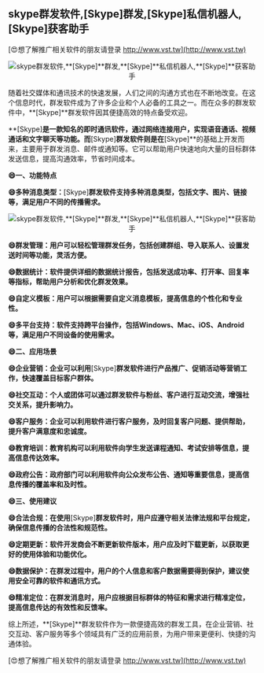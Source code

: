 ## **skype群发软件,**[Skype]**群发,**[Skype]**私信机器人,**[Skype]**获客助手**

[😍想了解推广相关软件的朋友请登录 http://www.vst.tw](http://www.vst.tw)

 <center><img src="https://vst.tw/MP4/tuiguang/png/4.png" alt="skype群发软件,**[Skype]**群发,**[Skype]**私信机器人,**[Skype]**获客助手"></center>

随着社交媒体和通讯技术的快速发展，人们之间的沟通方式也在不断地改变。在这个信息时代，群发软件成为了许多企业和个人必备的工具之一。而在众多的群发软件中，**[Skype]**群发软件因其便捷高效的特点备受欢迎。

**[Skype]**是一款知名的即时通讯软件，通过网络连接用户，实现语音通话、视频通话和文字聊天等功能。而**[Skype]**群发软件则是在**[Skype]**的基础上开发而来，主要用于群发消息、邮件或通知等。它可以帮助用户快速地向大量的目标群体发送信息，提高沟通效率，节省时间成本。

**😄一、功能特点**

**😄多种消息类型：**[Skype]**群发软件支持多种消息类型，包括文字、图片、链接等，满足用户不同的传播需求。**

 <center><img src="https://vst.tw/MP4/tuiguang/png/2.png" alt="skype群发软件,**[Skype]**群发,**[Skype]**私信机器人,**[Skype]**获客助手"></center>

**😄群发管理：用户可以轻松管理群发任务，包括创建群组、导入联系人、设置发送时间等功能，灵活方便。**

**😄数据统计：软件提供详细的数据统计报告，包括发送成功率、打开率、回复率等指标，帮助用户分析和优化群发效果。**

**😄自定义模板：用户可以根据需要自定义消息模板，提高信息的个性化和专业性。**

**😄多平台支持：软件支持跨平台操作，包括Windows、Mac、iOS、Android等，满足用户不同设备的使用需求。**

**😄二、应用场景**

**😄企业营销：企业可以利用**[Skype]**群发软件进行产品推广、促销活动等营销工作，快速覆盖目标客户群体。**

**😄社交互动：个人或团体可以通过群发软件与粉丝、客户进行互动交流，增强社交关系，提升影响力。**

**😄客户服务：企业可以利用软件进行客户服务，及时回复客户问题、提供帮助，提升客户满意度和忠诚度。**

**😄教育培训：教育机构可以利用软件向学生发送课程通知、考试安排等信息，提高信息传达效率。**

**😄政府公告：政府部门可以利用软件向公众发布公告、通知等重要信息，提高信息传播的覆盖率和及时性。**

**😄三、使用建议**

**😄合法合规：在使用**[Skype]**群发软件时，用户应遵守相关法律法规和平台规定，确保信息传播的合法性和规范性。**

**😄定期更新：软件开发商会不断更新软件版本，用户应及时下载更新，以获取更好的使用体验和功能优化。**

**😄数据保护：在群发过程中，用户的个人信息和客户数据需要得到保护，建议使用安全可靠的软件和通讯方式。**

**😄精准定位：在群发消息时，用户应根据目标群体的特征和需求进行精准定位，提高信息传达的有效性和反馈率。**

综上所述，**[Skype]**群发软件作为一款便捷高效的群发工具，在企业营销、社交互动、客户服务等多个领域具有广泛的应用前景，为用户带来更便利、快捷的沟通体验。

[😍想了解推广相关软件的朋友请登录 http://www.vst.tw](http://www.vst.tw)



